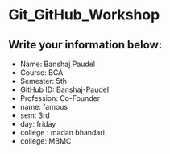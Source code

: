 # Git_GitHub_Workshop

## Write your information below:

- Name: Banshaj Paudel
- Course: BCA
- Semester: 5th
- GitHub ID: Banshaj-Paudel
- Profession: Co-Founder
- name: famous 
- sem: 3rd 
- day: friday
- college : madan bhandari 
- college: MBMC
